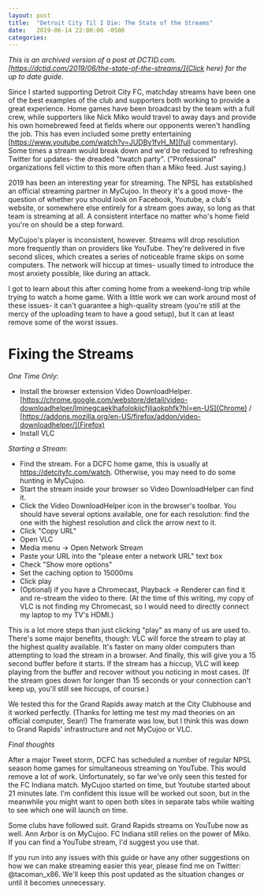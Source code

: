 ```yaml
---
layout: post
title:  "Detroit City Til I Die: The State of the Streams"
date:   2019-06-14 22:00:00 -0500
categories: 
---
```


*This is an archived version of a post at DCTID.com. [https://dctid.com/2019/06/the-state-of-the-streams/](Click here) for the up to date guide.*

Since I started supporting Detroit City FC, matchday streams have been one of the best examples of the club and supporters both working to provide a great experience. Home games have been broadcast by the team with a full crew, while supporters like Nick Miko would travel to away days and provide his own homebrewed feed at fields where our opponents weren't handling the job. This has even included some pretty entertaining [https://www.youtube.com/watch?v=JUDBy1fvH_M](full commentary). Some times a stream would break down and we'd be reduced to refreshing Twitter for updates- the dreaded "twatch party". ("Professional" organizations fell victim to this more often than a Miko feed. Just saying.)

2019 has been an interesting year for streaming. The NPSL has established an official streaming partner in MyCujoo. In theory it's a good move- the question of whether you should look on Facebook, Youtube, a club's website, or somewhere else entirely for a stream goes away, so long as that team is streaming at all. A consistent interface no matter who's home field you're on should be a step forward.

MyCujoo's player is inconsistent, however. Streams will drop resolution more frequently than on providers like YouTube. They're delivered in five second slices, which creates a series of noticeable frame skips on some computers. The network will hiccup at times- usually timed to introduce the most anxiety possible, like during an attack.

I got to learn about this after coming home from a weekend-long trip while trying to watch a home game. With a little work we can work around most of these issues- it can't guarantee a high-quality stream (you're still at the mercy of the uploading team to have a good setup), but it can at least remove some of the worst issues.

# Fixing the Streams

*One Time Only*:

* Install the browser extension Video DownloadHelper. [https://chrome.google.com/webstore/detail/video-downloadhelper/lmjnegcaeklhafolokijcfjliaokphfk?hl=en-US](Chrome) / [https://addons.mozilla.org/en-US/firefox/addon/video-downloadhelper/](Firefox)
* Install VLC

*Starting a Stream*:

* Find the stream. For a DCFC home game, this is usually at https://detcityfc.com/watch. Otherwise, you may need to do some hunting in MyCujoo.
* Start the stream inside your browser so Video DownloadHelper can find it.
* Click the Video DownloadHelper icon in the browser's toolbar. You should have several options available, one for each resolution: find the one with the highest resolution and click the arrow next to it. 
* Click "Copy URL"
* Open VLC
* Media menu -> Open Network Stream
* Paste your URL into the "please enter a network URL" text box
* Check "Show more options"
* Set the caching option to 15000ms
* Click play
* (Optional) if you have a Chromecast, Playback -> Renderer can find it and re-stream the video to there. (At the time of this writing, my copy of VLC is not finding my Chromecast, so I would need to directly connect my laptop to my TV's HDMI.)

This is a lot more steps than just clicking "play" as many of us are used to. There's some major benefits, though: VLC will force the stream to play at the highest quality available. It's faster on many older computers than attempting to load the stream in a browser. And finally, this will give you a 15 second buffer before it starts. If the stream has a hiccup, VLC will keep playing from the buffer and recover without you noticing in most cases. (If the stream goes down for longer than 15 seconds or your connection can't keep up, you'll still see hiccups, of course.)

We tested this for the Grand Rapids away match at the City Clubhouse and it worked perfectly. (Thanks for letting me test my mad theories on an official computer, Sean!) The framerate was low, but I think this was down to Grand Rapids' infrastructure and not MyCujoo or VLC.

*Final thoughts*

After a major Tweet storm, DCFC has scheduled a number of regular NPSL season home games for simultaneous streaming on YouTube. This would remove a lot of work. Unfortunately, so far we've only seen this tested for the FC Indiana match. MyCujoo started on time, but Youtube started about 21 minutes late. I'm confident this issue will be worked out soon, but in the meanwhile you might want to open both sites in separate tabs while waiting to see which one will launch on time.

Some clubs have followed suit. Grand Rapids streams on YouTube now as well. Ann Arbor is on MyCujoo. FC Indiana still relies on the power of Miko. If you can find a YouTube stream, I'd suggest you use that.

If you run into any issues with this guide or have any other suggestions on how we can make streaming easier this year, please find me on Twitter: @tacoman_x86. We'll keep this post updated as the situation changes or until it becomes unnecessary.
